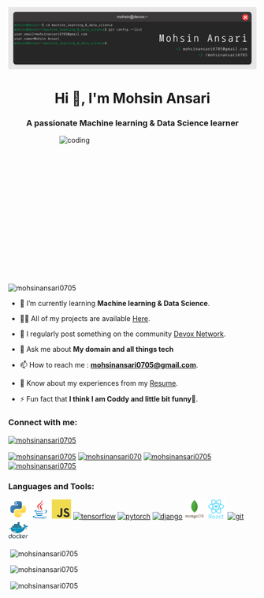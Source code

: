 ![logo](https://github.com/mohsinansari0705/mohsinansari0705/blob/main/Mohsin_Banner.png)

<h1 align="center">Hi 👋, I'm Mohsin Ansari</h1>
<h3 align="center">A passionate Machine learning & Data Science learner</h3>

<img align="right" alt="coding" width="400" height="300" src="https://camo.githubusercontent.com/5b1d2e901546f5465aacfb5d19253ae0822909b754dac4b8b2d5632374125c72/68747470733a2f2f6d69726f2e6d656469756d2e636f6d2f6d61782f313336302f312a7a566e574a7479474f585f6b5549446d3663634366512e676966">

<p align="left">  <img src="https://komarev.com/ghpvc/?username=mohsinansari0705&label=Profile%20views&color=0e75b6&style=flat" alt="mohsinansari0705" /> </p>

- 🌱 I’m currently learning **Machine learning & Data Science**.

- 👨‍💻 All of my projects are available [Here](https://linktr.ee/mohsinansari0705).

- 📝 I regularly post something on the community [Devox Network](https://chat.whatsapp.com/L2IV9fQDrSFJgFZGjg8Pbr).

- 💬 Ask me about **My domain and all things tech**

- 📫 How to reach me : **mohsinansari0705@gmail.com**.

- 📄 Know about my experiences from my [Resume](https://chat.whatsapp.com/L2IV9fQDrSFJgFZGjg8Pbr).

- ⚡ Fun fact that **I think I am Coddy and little bit funny👀**.

<h3 align="left">Connect with me:</h3>
<p align="left">
<a href="https://linkedin.com/in/mohsinansari0705" target="blank"><img align="center" src="https://raw.githubusercontent.com/rahuldkjain/github-profile-readme-generator/master/src/images/icons/Social/linked-in-alt.svg" alt="mohsinansari0705" height="30" width="40" /></a>

<a href="https://instagram.com/mohsinansari0705" target="blank"><img align="center" src="https://raw.githubusercontent.com/rahuldkjain/github-profile-readme-generator/master/src/images/icons/Social/instagram.svg" alt="mohsinansari0705" height="30" width="40" /></a>
<a href="https://x.com/mohsinansari070" target="blank"><img align="center" src="https://raw.githubusercontent.com/rahuldkjain/github-profile-readme-generator/master/src/images/icons/Social/twitter.svg" alt="mohsinansari070" height="30" width="40" /></a>
<a href="https://www.leetcode.com/mohsinansari0705" target="blank"><img align="center" src="https://raw.githubusercontent.com/rahuldkjain/github-profile-readme-generator/master/src/images/icons/Social/leet-code.svg" alt="mohsinansari0705" height="30" width="40" /></a>
<a href="https://auth.geeksforgeeks.org/user/mohsinansari0705" target="blank"><img align="center" src="https://raw.githubusercontent.com/rahuldkjain/github-profile-readme-generator/master/src/images/icons/Social/geeks-for-geeks.svg" alt="mohsinansari0705" height="30" width="40" /></a>
</p>

<h3 align="left">Languages and Tools:</h3>
<p align="left">
<a href="https://www.python.org" target="_blank" rel="noreferrer"> <img src="https://raw.githubusercontent.com/devicons/devicon/master/icons/python/python-original.svg" alt="python" width="40" height="40"/></a>
<a href="https://www.java.com" target="_blank" rel="noreferrer"> <img src="https://raw.githubusercontent.com/devicons/devicon/master/icons/java/java-original.svg" alt="java" width="40" height="40"/></a>
<a href="https://developer.mozilla.org/en-US/docs/Web/JavaScript" target="_blank" rel="noreferrer"> <img src="https://raw.githubusercontent.com/devicons/devicon/master/icons/javascript/javascript-original.svg" alt="javascript" width="40" height="40"/></a>
<a href="https://www.tensorflow.org" target="_blank" rel="noreferrer"> <img src="https://www.vectorlogo.zone/logos/tensorflow/tensorflow-icon.svg" alt="tensorflow" width="40" height="40"/></a>
<a href="https://pytorch.org/" target="_blank" rel="noreferrer"> <img src="https://www.vectorlogo.zone/logos/pytorch/pytorch-icon.svg" alt="pytorch" width="40" height="40"/></a>
<a href="https://www.djangoproject.com/" target="_blank" rel="noreferrer"> <img src="https://cdn.worldvectorlogo.com/logos/django.svg" alt="django" width="40" height="40"/></a>
<a href="https://www.mongodb.com/" target="_blank" rel="noreferrer"> <img src="https://raw.githubusercontent.com/devicons/devicon/master/icons/mongodb/mongodb-original-wordmark.svg" alt="mongodb" width="40" height="40"/></a>
<a href="https://reactjs.org/" target="_blank" rel="noreferrer"> <img src="https://raw.githubusercontent.com/devicons/devicon/master/icons/react/react-original-wordmark.svg" alt="react" width="40" height="40"/></a>
<a href="https://git-scm.com/" target="_blank" rel="noreferrer"> <img src="https://www.vectorlogo.zone/logos/git-scm/git-scm-icon.svg" alt="git" width="40" height="40"/></a>
<a href="https://www.docker.com/" target="_blank" rel="noreferrer"> <img src="https://raw.githubusercontent.com/devicons/devicon/master/icons/docker/docker-original-wordmark.svg" alt="docker" width="40" height="40"/></a>
</p>

<p>&nbsp;<img align="center" src="https://github-readme-streak-stats.herokuapp.com/?user=mohsinansari0705&" alt="mohsinansari0705" /></p>
  
<p>&nbsp;<img align="center" src="https://github-readme-stats.vercel.app/api?username=mohsinansari0705&show_icons=true&locale=en" alt="mohsinansari0705" /></p>

<p>&nbsp;<img align="center" src="https://github-readme-stats.vercel.app/api/top-langs?username=mohsinansari0705&show_icons=true&locale=en&layout=compact" alt="mohsinansari0705" /></p>
